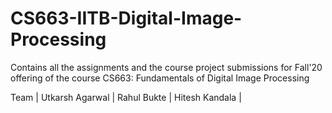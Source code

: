 # CS663-IITB-Digital-Image-Processing
Contains all the assignments and the course project submissions for Fall'20 offering of the course CS663: Fundamentals of Digital Image Processing 

Team  | Utkarsh Agarwal | Rahul Bukte | Hitesh Kandala  |
